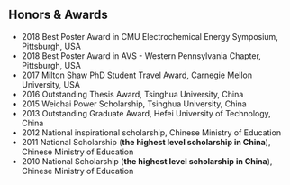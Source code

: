 <section class="thirteen columns" markdown="1">

# Honors & Awards

* 2018 Best Poster Award in CMU Electrochemical Energy Symposium, Pittsburgh, USA
* 2018 Best Poster Award in AVS - Western Pennsylvania Chapter, Pittsburgh, USA
* 2017 Milton Shaw PhD Student Travel Award, Carnegie Mellon University, USA 
* 2016 Outstanding Thesis Award, Tsinghua University, China
* 2015 Weichai Power Scholarship, Tsinghua University, China
* 2013 Outstanding Graduate Award, Hefei University of Technology, China
* 2012 National inspirational scholarship, Chinese Ministry of Education
* 2011 National Scholarship (**the highest level scholarship in China**), Chinese Ministry of Education
* 2010 National Scholarship (**the highest level scholarship in China**), Chinese Ministry of Education



</section>
